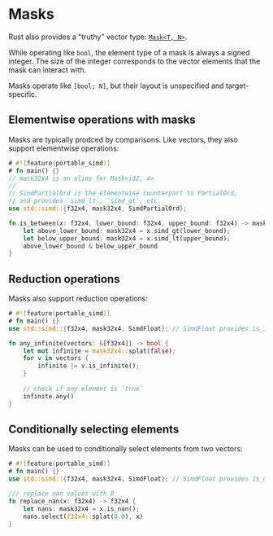 # Masks

Rust also provides a "truthy" vector type: [`Mask<T, N>`](https://doc.rust-lang.org/std/simd/struct.Mask.html).

While operating like `bool`, the element type of a mask is always a signed integer.
The size of the integer corresponds to the vector elements that the mask can interact with.

Masks operate like `[bool; N]`, but their layout is unspecified and target-specific.

## Elementwise operations with masks

Masks are typically prodced by comparisons.
Like vectors, they also support elementwise operations:

```rust
# #![feature(portable_simd)]
# fn main() {}
// mask32x4 is an alias for Mask<i32, 4>
//
// SimdPartialOrd is the elementwise counterpart to PartialOrd,
// and provides `simd_lt`, `simd_gt`, etc.
use std::simd::{f32x4, mask32x4, SimdPartialOrd};

fn is_between(x: f32x4, lower_bound: f32x4, upper_bound: f32x4) -> mask32x4 {
    let above_lower_bound: mask32x4 = x.simd_gt(lower_bound);
    let below_upper_bound: mask32x4 = x.simd_lt(upper_bound);
    above_lower_bound & below_upper_bound
}
```

## Reduction operations

Masks also support reduction operations:

```rust
# #![feature(portable_simd)]
# fn main() {}
use std::simd::{f32x4, mask32x4, SimdFloat}; // SimdFloat provides is_infinite

fn any_infinite(vectors: &[f32x4]) -> bool {
    let mut infinite = mask32x4::splat(false);
    for v in vectors {
        infinite |= v.is_infinite();
    }
    
    // check if any element is `true`
    infinite.any()
}
```

## Conditionally selecting elements

Masks can be used to conditionally select elements from two vectors:

```rust
# #![feature(portable_simd)]
# fn main() {}
use std::simd::{f32x4, mask32x4, SimdFloat}; // SimdFloat provides is_nan

/// replace nan values with 0
fn replace_nan(x: f32x4) -> f32x4 {
    let nans: mask32x4 = x.is_nan();
    nans.select(f32x4::splat(0.0), x)
}
```
